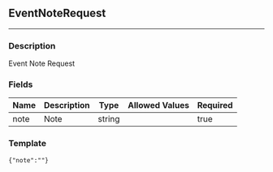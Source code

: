 ## EventNoteRequest
---
### Description
Event Note Request
### Fields
| Name | Description | Type | Allowed Values | Required |
| ---- | ----------- | ---- | -------------- | -------- |
| note | Note | string |  | true |
### Template
```
{"note":""}
```
